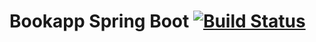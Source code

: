 # Bookapp Spring Boot [![Build Status](https://travis-ci.org/rvillars/bookapp-boot.svg?branch=master)](https://travis-ci.org/rvillars/bookapp-boot)


